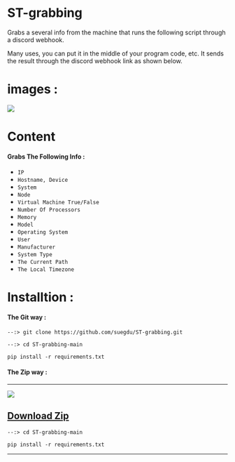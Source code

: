 # ST-grabbing

Grabs a several info from the machine that runs the following script through a discord webhook.

Many uses, you can put it in the middle of your program code, etc. It sends the result through the discord webhook link as shown below.


# images :
![](https://cdn.discordapp.com/attachments/790231513849266177/956969214848143380/2022-03-25_20_33_16_LI.jpg)





# Content

<h4>Grabs The Following Info :</h4>

- `IP`
- `Hostname, Device`
- `System`
- `Node`
- `Virtual Machine True/False`
- `Number Of Processors`
- `Memory`
- `Model`
- `Operating System`
- `User`
- `Manufacturer`
- `System Type`
- `The Current Path`
- `The Local Timezone`

# Installtion :
<h4>The Git way :</h4>

```--:> git clone https://github.com/suegdu/ST-grabbing.git```

```--:> cd ST-grabbing-main```

```pip install -r requirements.txt```


<h4>The Zip way :</h4>

---

![](https://cdn.discordapp.com/attachments/790231513849266177/956956664869826571/2022-03-25_19_43_48.png)

<a href="https://github.com/suegdu/ST-grabbing/archive/refs/heads/main.zip">Download Zip</a>
---

```--:> cd ST-grabbing-main```

```pip install -r requirements.txt```

---


